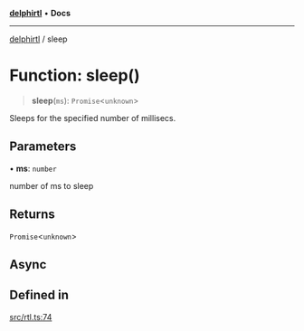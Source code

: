 [**delphirtl**](../README.md) • **Docs**

***

[delphirtl](../globals.md) / sleep

# Function: sleep()

> **sleep**(`ms`): `Promise`\<`unknown`\>

Sleeps for the specified number of millisecs.

## Parameters

• **ms**: `number`

number of ms to sleep

## Returns

`Promise`\<`unknown`\>

## Async

## Defined in

[src/rtl.ts:74](https://github.com/chuacw/delphirtl/blob/80997f05fb80959294087b23c3624913ac7b46e9/src/rtl.ts#L74)

